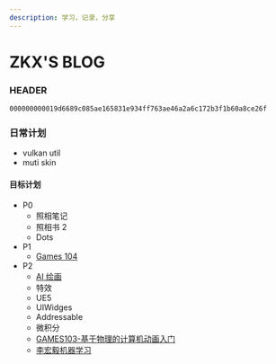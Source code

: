 ```yaml
---
description: 学习，记录，分享
---
```

# ZKX'S BLOG

### HEADER

`000000000019d6689c085ae165831e934ff763ae46a2a6c172b3f1b60a8ce26f`

### 日常计划

* vulkan util
* muti skin

#### 目标计划

- P0
  - 照相笔记
  - 照相书 2
  - Dots
- P1
  - [Games 104](https://www.bilibili.com/video/BV12Z4y1B7th)
- P2
  - [AI 绘画](https://www.bilibili.com/video/BV1aN4y1A7j1/?vd_source=ebf06d572d5366b5ef7bc5032fefb08d)
  - 特效
  - UE5
  - UIWidges
  - Addressable
  - 微积分
  - [GAMES103-基于物理的计算机动画入门](https://www.bilibili.com/video/BV12Q4y1S73g)
  - [李宏毅机器学习](https://www.bilibili.com/video/BV1JE411g7XF)
